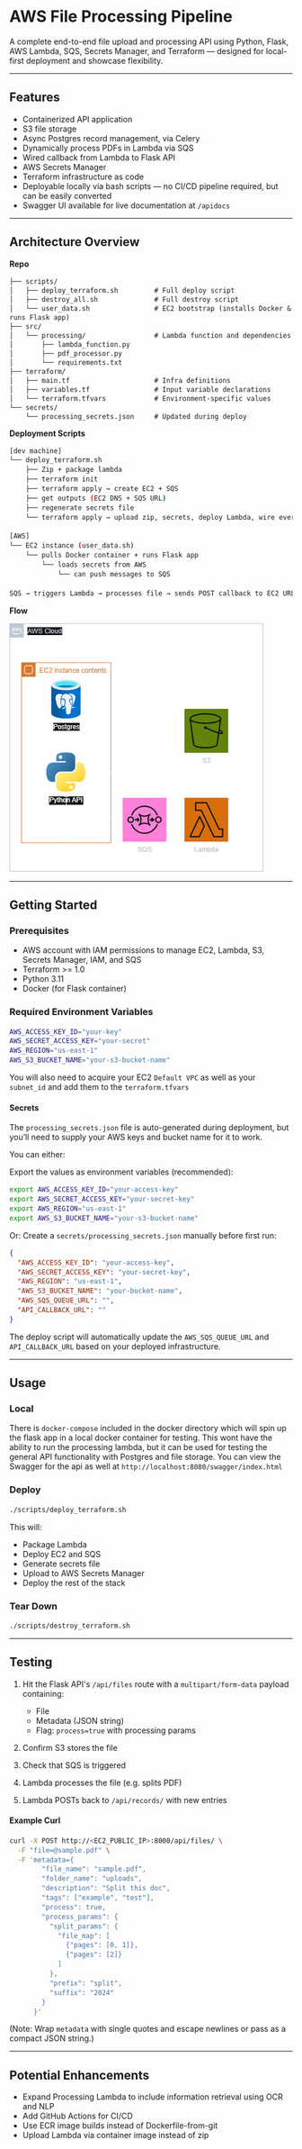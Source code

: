 # AWS File Processing Pipeline
A complete end-to-end file upload and processing API using Python, Flask, AWS Lambda, SQS, Secrets Manager, and Terraform — designed for local-first deployment and showcase flexibility.

---
## Features

- Containerized API application
- S3 file storage
- Async Postgres record management, via Celery
- Dynamically process PDFs in Lambda via SQS
- Wired callback from Lambda to Flask API
- AWS Secrets Manager
- Terraform infrastructure as code
- Deployable locally via bash scripts — no CI/CD pipeline required, but can be easily converted
- Swagger UI available for live documentation at `/apidocs`

---
## Architecture Overview

**Repo**
```
├── scripts/
│   ├── deploy_terraform.sh         # Full deploy script
│   ├── destroy_all.sh              # Full destroy script
│   └── user_data.sh                # EC2 bootstrap (installs Docker & runs Flask app)
├── src/
│   └── processing/                 # Lambda function and dependencies
│       ├── lambda_function.py
│       ├── pdf_processor.py
│       └── requirements.txt
├── terraform/
│   ├── main.tf                     # Infra definitions
│   ├── variables.tf                # Input variable declarations
│   └── terraform.tfvars            # Environment-specific values
└── secrets/
    └── processing_secrets.json     # Updated during deploy
```

**Deployment Scripts**
```bash
[dev machine]
└── deploy_terraform.sh
    ├── Zip + package lambda
    ├── terraform init
    ├── terraform apply → create EC2 + SQS
    ├── get outputs (EC2 DNS + SQS URL)
    ├── regenerate secrets file
    └── terraform apply → upload zip, secrets, deploy Lambda, wire everything

[AWS]
└── EC2 instance (user_data.sh)
    └── pulls Docker container + runs Flask app
        └── loads secrets from AWS
            └── can push messages to SQS

SQS → triggers Lambda → processes file → sends POST callback to EC2 URL (Flask)
```

**Flow**

![dag](./dag.png)

---
## Getting Started

### Prerequisites

- AWS account with IAM permissions to manage EC2, Lambda, S3, Secrets Manager, IAM, and SQS
- Terraform >= 1.0
- Python 3.11
- Docker (for Flask container)

### Required Environment Variables

```bash
AWS_ACCESS_KEY_ID="your-key"
AWS_SECRET_ACCESS_KEY="your-secret"
AWS_REGION="us-east-1"
AWS_S3_BUCKET_NAME="your-s3-bucket-name"
```
You will also need to acquire your EC2 `Default VPC` as well as your `subnet_id` and add them to the `terraform.tfvars`

#### Secrets
The `processing_secrets.json` file is auto-generated during deployment, but you’ll need to supply your AWS keys and bucket name for it to work.

You can either:

Export the values as environment variables (recommended):

```bash
export AWS_ACCESS_KEY_ID="your-access-key"
export AWS_SECRET_ACCESS_KEY="your-secret-key"
export AWS_REGION="us-east-1"
export AWS_S3_BUCKET_NAME="your-s3-bucket-name"
```

Or:
Create a `secrets/processing_secrets.json` manually before first run:

```json
{
  "AWS_ACCESS_KEY_ID": "your-access-key",
  "AWS_SECRET_ACCESS_KEY": "your-secret-key",
  "AWS_REGION": "us-east-1",
  "AWS_S3_BUCKET_NAME": "your-bucket-name",
  "AWS_SQS_QUEUE_URL": "",
  "API_CALLBACK_URL": ""
}
```
The deploy script will automatically update the `AWS_SQS_QUEUE_URL` and `API_CALLBACK_URL` based on your deployed infrastructure.

---
## Usage

### Local

There is `docker-compose` included in the docker directory which will spin up the flask app in a local docker container for testing. This wont have the ability to run the processing lambda, but it can be used for testing the general API functionality with Postgres and file storage. You can view the Swagger for the api as well at `http://localhost:8080/swagger/index.html`

### Deploy

```bash
./scripts/deploy_terraform.sh
```

This will:
- Package Lambda
- Deploy EC2 and SQS
- Generate secrets file
- Upload to AWS Secrets Manager
- Deploy the rest of the stack

### Tear Down

```bash
./scripts/destroy_terraform.sh
```

---
## Testing

1. Hit the Flask API's `/api/files` route with a `multipart/form-data` payload containing:
    - File
    - Metadata (JSON string)
    - Flag: `process=true` with processing params
        
2. Confirm S3 stores the file
3. Check that SQS is triggered
4. Lambda processes the file (e.g. splits PDF)
5. Lambda POSTs back to `/api/records/` with new entries

#### Example Curl

```bash
curl -X POST http://<EC2_PUBLIC_IP>:8000/api/files/ \
  -F "file=@sample.pdf" \
  -F 'metadata={
        "file_name": "sample.pdf",
        "folder_name": "uploads",
        "description": "Split this doc",
        "tags": ["example", "test"],
        "process": true,
        "process_params": {
          "split_params": {
            "file_map": [
              {"pages": [0, 1]},
              {"pages": [2]}
            ]
          },
          "prefix": "split",
          "suffix": "2024"
        }
      }'
```
(Note: Wrap `metadata` with single quotes and escape newlines or pass as a compact JSON string.)

---

## Potential Enhancements

- Expand Processing Lambda to include information retrieval using OCR and NLP
- Add GitHub Actions for CI/CD
- Use ECR image builds instead of Dockerfile-from-git
- Upload Lambda via container image instead of zip
    

